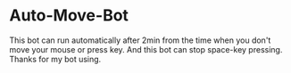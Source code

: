 # Auto-Move-Bot

This bot can run automatically after 2min from the time when you don't move your mouse or press key.
And this bot can stop space-key pressing.
Thanks for my bot using.
